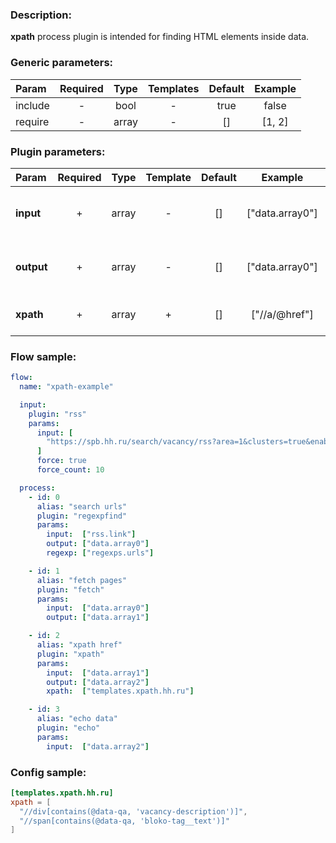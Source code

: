 ### Description:

**xpath** process plugin is intended for finding HTML elements inside
data.


### Generic parameters:

| Param   | Required | Type  | Templates | Default | Example |
|:--------|:--------:|:-----:|:---------:|:-------:|:-------:|
| include |    -     | bool  |     -     |  true   |  false  |
| require |    -     | array |     -     |   []    | [1, 2]  |


### Plugin parameters:

| Param      | Required | Type  | Template | Default |     Example     | Description                                                                                         |
|:-----------|:--------:|:-----:|:--------:|:-------:|:---------------:|:----------------------------------------------------------------------------------------------------|
| **input**  |    +     | array |    -     |   []    | ["data.array0"] | List of [DataItem](https://github.com/livelace/gosquito/blob/master/docs/data.md) fields with data. |
| **output** |    +     | array |    -     |   []    | ["data.array0"] | List of target [DataItem](https://github.com/livelace/gosquito/blob/master/docs/data.md) fields.    |
| **xpath**  |    +     | array |    +     |   []    |  ["//a/@href"]  | List of [Xpath](https://en.wikipedia.org/wiki/XPath) queries.                                       |

### Flow sample:

```yaml
flow:
  name: "xpath-example"

  input:
    plugin: "rss"
    params:
      input: [
        "https://spb.hh.ru/search/vacancy/rss?area=1&clusters=true&enable_snippets=true&search_period=1&specialization=1&text=."
      ]
      force: true
      force_count: 10

  process:
    - id: 0
      alias: "search urls"
      plugin: "regexpfind"
      params:
        input:  ["rss.link"]
        output: ["data.array0"]
        regexp: ["regexps.urls"]

    - id: 1
      alias: "fetch pages"
      plugin: "fetch"
      params:
        input:  ["data.array0"]
        output: ["data.array1"]

    - id: 2
      alias: "xpath href"
      plugin: "xpath"
      params:
        input:  ["data.array1"]
        output: ["data.array2"]
        xpath:  ["templates.xpath.hh.ru"]

    - id: 3
      alias: "echo data"
      plugin: "echo"
      params:
        input:  ["data.array2"]
```

### Config sample:

```toml
[templates.xpath.hh.ru]
xpath = [
  "//div[contains(@data-qa, 'vacancy-description')]", 
  "//span[contains(@data-qa, 'bloko-tag__text')]"
]
```


